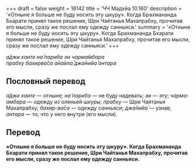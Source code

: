 +++
draft = false
weight = 18142
title = 'ЧЧ Мадхйа 10.160'
description = '«Отныне я больше не буду носить эту шкуру». Когда Брахмананда Бхарати принял такое решение, Шри Чайтанья Махапрабху, прочитав его мысли, сразу же послал ему одежду санньяси.'
summary = '«Отныне я больше не буду носить эту шкуру». Когда Брахмананда Бхарати принял такое решение, Шри Чайтанья Махапрабху, прочитав его мысли, сразу же послал ему одежду санньяси.'
+++

_а̄джи хаите на̄ париба эи чарма̄мбара  
прабху бахирва̄са а̄на̄ила̄ джа̄нийа̄ антара_

## Пословный перевод

_а̄джи_ _хаите_ — отныне; _на̄_ _париба_ — не буду надевать; _эи_ — эту; _чарма_\-_амбара_ — одежду из оленьей шкуры; _прабху_ — Шри Чайтанья Махапрабху; _бахир_\-_ва̄са_ — одежду _санньяси_; _джа̄нийа̄_ — узнав; _антара_ — то, что у него внутри (его мысли).

## Перевод

**«Отныне я больше не буду носить эту шкуру». Когда Брахмананда Бхарати принял такое решение, Шри Чайтанья Махапрабху, прочитав его мысли, сразу же послал ему одежду санньяси.**
